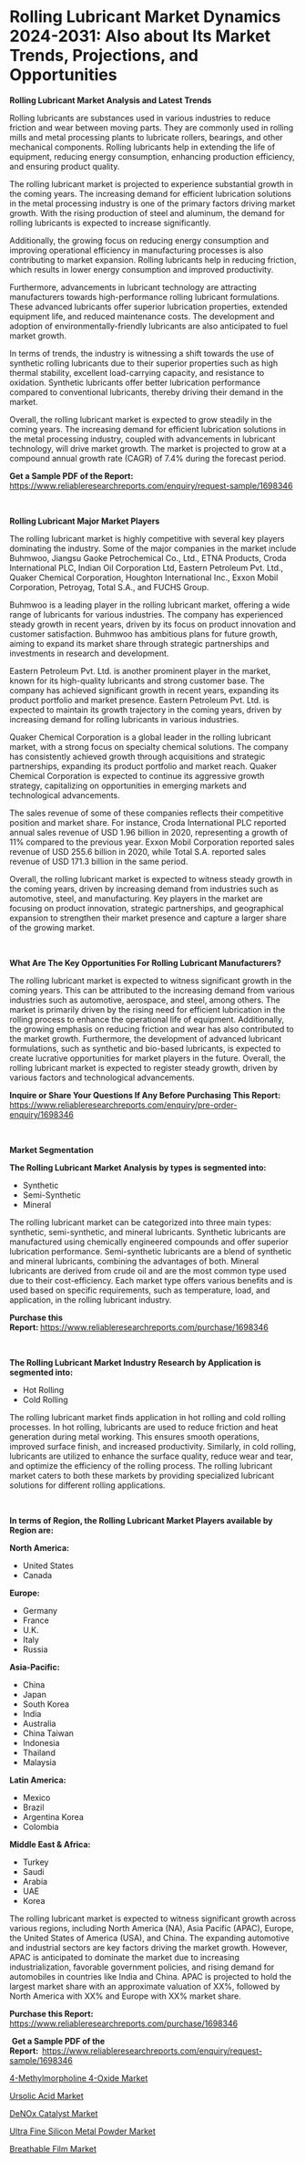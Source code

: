 <p><h1>Rolling Lubricant Market Dynamics 2024-2031: Also about Its Market Trends, Projections, and Opportunities</h1></p><p><strong>Rolling Lubricant Market Analysis and Latest Trends</strong></p>
<p><p>Rolling lubricants are substances used in various industries to reduce friction and wear between moving parts. They are commonly used in rolling mills and metal processing plants to lubricate rollers, bearings, and other mechanical components. Rolling lubricants help in extending the life of equipment, reducing energy consumption, enhancing production efficiency, and ensuring product quality.</p><p>The rolling lubricant market is projected to experience substantial growth in the coming years. The increasing demand for efficient lubrication solutions in the metal processing industry is one of the primary factors driving market growth. With the rising production of steel and aluminum, the demand for rolling lubricants is expected to increase significantly.</p><p>Additionally, the growing focus on reducing energy consumption and improving operational efficiency in manufacturing processes is also contributing to market expansion. Rolling lubricants help in reducing friction, which results in lower energy consumption and improved productivity.</p><p>Furthermore, advancements in lubricant technology are attracting manufacturers towards high-performance rolling lubricant formulations. These advanced lubricants offer superior lubrication properties, extended equipment life, and reduced maintenance costs. The development and adoption of environmentally-friendly lubricants are also anticipated to fuel market growth.</p><p>In terms of trends, the industry is witnessing a shift towards the use of synthetic rolling lubricants due to their superior properties such as high thermal stability, excellent load-carrying capacity, and resistance to oxidation. Synthetic lubricants offer better lubrication performance compared to conventional lubricants, thereby driving their demand in the market.</p><p>Overall, the rolling lubricant market is expected to grow steadily in the coming years. The increasing demand for efficient lubrication solutions in the metal processing industry, coupled with advancements in lubricant technology, will drive market growth. The market is projected to grow at a compound annual growth rate (CAGR) of 7.4% during the forecast period.</p></p>
<p><strong>Get a Sample PDF of the Report:&nbsp;</strong> <a href="https://www.reliableresearchreports.com/enquiry/request-sample/1698346">https://www.reliableresearchreports.com/enquiry/request-sample/1698346</a></p>
<p>&nbsp;</p>
<p><strong>Rolling Lubricant Major Market Players</strong></p>
<p><p>The rolling lubricant market is highly competitive with several key players dominating the industry. Some of the major companies in the market include Buhmwoo, Jiangsu Gaoke Petrochemical Co., Ltd., ETNA Products, Croda International PLC, Indian Oil Corporation Ltd, Eastern Petroleum Pvt. Ltd., Quaker Chemical Corporation, Houghton International Inc., Exxon Mobil Corporation, Petroyag, Total S.A., and FUCHS Group.</p><p>Buhmwoo is a leading player in the rolling lubricant market, offering a wide range of lubricants for various industries. The company has experienced steady growth in recent years, driven by its focus on product innovation and customer satisfaction. Buhmwoo has ambitious plans for future growth, aiming to expand its market share through strategic partnerships and investments in research and development.</p><p>Eastern Petroleum Pvt. Ltd. is another prominent player in the market, known for its high-quality lubricants and strong customer base. The company has achieved significant growth in recent years, expanding its product portfolio and market presence. Eastern Petroleum Pvt. Ltd. is expected to maintain its growth trajectory in the coming years, driven by increasing demand for rolling lubricants in various industries.</p><p>Quaker Chemical Corporation is a global leader in the rolling lubricant market, with a strong focus on specialty chemical solutions. The company has consistently achieved growth through acquisitions and strategic partnerships, expanding its product portfolio and market reach. Quaker Chemical Corporation is expected to continue its aggressive growth strategy, capitalizing on opportunities in emerging markets and technological advancements.</p><p>The sales revenue of some of these companies reflects their competitive position and market share. For instance, Croda International PLC reported annual sales revenue of USD 1.96 billion in 2020, representing a growth of 11% compared to the previous year. Exxon Mobil Corporation reported sales revenue of USD 255.6 billion in 2020, while Total S.A. reported sales revenue of USD 171.3 billion in the same period.</p><p>Overall, the rolling lubricant market is expected to witness steady growth in the coming years, driven by increasing demand from industries such as automotive, steel, and manufacturing. Key players in the market are focusing on product innovation, strategic partnerships, and geographical expansion to strengthen their market presence and capture a larger share of the growing market.</p></p>
<p>&nbsp;</p>
<p><strong>What Are The Key Opportunities For Rolling Lubricant Manufacturers?</strong></p>
<p><p>The rolling lubricant market is expected to witness significant growth in the coming years. This can be attributed to the increasing demand from various industries such as automotive, aerospace, and steel, among others. The market is primarily driven by the rising need for efficient lubrication in the rolling process to enhance the operational life of equipment. Additionally, the growing emphasis on reducing friction and wear has also contributed to the market growth. Furthermore, the development of advanced lubricant formulations, such as synthetic and bio-based lubricants, is expected to create lucrative opportunities for market players in the future. Overall, the rolling lubricant market is expected to register steady growth, driven by various factors and technological advancements.</p></p>
<p><strong>Inquire or Share Your Questions If Any Before Purchasing This Report:</strong> <a href="https://www.reliableresearchreports.com/enquiry/pre-order-enquiry/1698346">https://www.reliableresearchreports.com/enquiry/pre-order-enquiry/1698346</a></p>
<p>&nbsp;</p>
<p><strong>Market Segmentation</strong></p>
<p><strong>The Rolling Lubricant Market Analysis by types is segmented into:</strong></p>
<p><ul><li>Synthetic</li><li>Semi-Synthetic</li><li>Mineral</li></ul></p>
<p><p>The rolling lubricant market can be categorized into three main types: synthetic, semi-synthetic, and mineral lubricants. Synthetic lubricants are manufactured using chemically engineered compounds and offer superior lubrication performance. Semi-synthetic lubricants are a blend of synthetic and mineral lubricants, combining the advantages of both. Mineral lubricants are derived from crude oil and are the most common type used due to their cost-efficiency. Each market type offers various benefits and is used based on specific requirements, such as temperature, load, and application, in the rolling lubricant industry.</p></p>
<p><strong>Purchase this Report:&nbsp;</strong><a href="https://www.reliableresearchreports.com/purchase/1698346">https://www.reliableresearchreports.com/purchase/1698346</a></p>
<p>&nbsp;</p>
<p><strong>The Rolling Lubricant Market Industry Research by Application is segmented into:</strong></p>
<p><ul><li>Hot Rolling</li><li>Cold Rolling</li></ul></p>
<p><p>The rolling lubricant market finds application in hot rolling and cold rolling processes. In hot rolling, lubricants are used to reduce friction and heat generation during metal working. This ensures smooth operations, improved surface finish, and increased productivity. Similarly, in cold rolling, lubricants are utilized to enhance the surface quality, reduce wear and tear, and optimize the efficiency of the rolling process. The rolling lubricant market caters to both these markets by providing specialized lubricant solutions for different rolling applications.</p></p>
<p>&nbsp;</p>
<p><strong>In terms of Region, the Rolling Lubricant Market Players available by Region are:</strong></p>
<p>
    <p> <strong> North America: </strong>
        <ul>
            <li>United States</li>
            <li>Canada</li>
        </ul>
        </p> 
    <p> <strong> Europe: </strong>
        <ul>
            <li>Germany</li>
            <li>France</li>
            <li>U.K.</li>
            <li>Italy</li>
            <li>Russia</li>
        </ul>
        </p> 
    <p> <strong> Asia-Pacific: </strong>
        <ul>
            <li>China</li>
            <li>Japan</li>
            <li>South Korea</li>
            <li>India</li>
            <li>Australia</li>
            <li>China Taiwan</li>
            <li>Indonesia</li>
            <li>Thailand</li>
            <li>Malaysia</li>
        </ul>
        </p> 
    <p> <strong> Latin America: </strong>
        <ul>
            <li>Mexico</li>
            <li>Brazil</li>
            <li>Argentina Korea</li>
            <li>Colombia</li>
        </ul>
        </p> 
    <p> <strong> Middle East & Africa: </strong>
        <ul>
            <li>Turkey</li>
            <li>Saudi</li>
            <li>Arabia</li>
            <li>UAE</li>
            <li>Korea</li>
        </ul>
    </p>
    </p>
<p><p>The rolling lubricant market is expected to witness significant growth across various regions, including North America (NA), Asia Pacific (APAC), Europe, the United States of America (USA), and China. The expanding automotive and industrial sectors are key factors driving the market growth. However, APAC is anticipated to dominate the market due to increasing industrialization, favorable government policies, and rising demand for automobiles in countries like India and China. APAC is projected to hold the largest market share with an approximate valuation of XX%, followed by North America with XX% and Europe with XX% market share.</p></p>
<p><strong>Purchase this Report: </strong><a href="https://www.reliableresearchreports.com/purchase/1698346">https://www.reliableresearchreports.com/purchase/1698346</a></p>
<p>&nbsp;<strong>Get a Sample PDF of the Report:&nbsp;&nbsp;</strong><a href="https://www.reliableresearchreports.com/enquiry/request-sample/1698346">https://www.reliableresearchreports.com/enquiry/request-sample/1698346</a></p>
<p><strong></strong></p>
<p><p><a href="https://github.com/zebdakicsin/Market-Research-Report-List-2/blob/main/4-methylmorpholine-4-oxide-market.md">4-Methylmorpholine 4-Oxide Market</a></p><p><a href="https://medium.com/@vallieemard78/ursolic-acid-market-the-key-to-successful-business-strategy-forecast-till-2031-68de7d3c001f">Ursolic Acid Market</a></p><p><a href="https://medium.com/@vallieemard78/denox-catalyst-market-size-market-outlook-and-market-forecast-2024-to-2031-512a29dbea76">DeNOx Catalyst Market</a></p><p><a href="https://github.com/kholmovskayalyudmila/Market-Research-Report-List-2/blob/main/ultra-fine-silicon-metal-powder-market.md">Ultra Fine Silicon Metal Powder Market</a></p><p><a href="https://medium.com/@vallieemard78/breathable-film-market-exploring-market-share-market-trends-and-future-growth-23621204287e">Breathable Film Market</a></p></p>